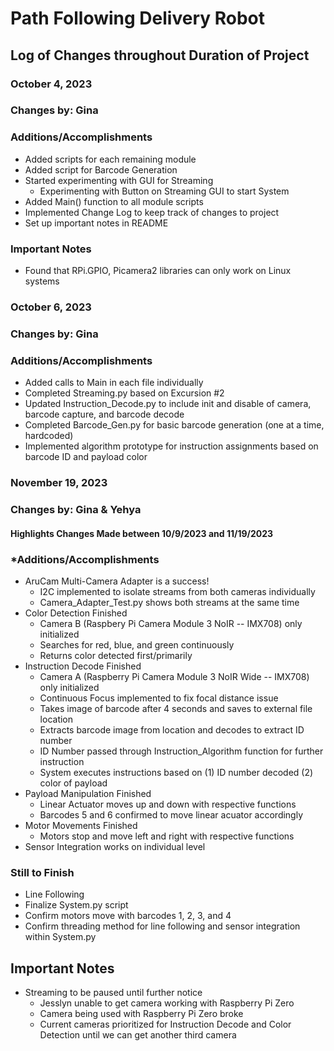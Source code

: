 <!---
HOW TO WRITE a README: 

https://docs.github.com/en/get-started/writing-on-github/getting-started-with-writing-and-formatting-on-github/basic-writing-and-formatting-syntax

--->

# Path Following Delivery Robot
## Log of Changes throughout Duration of Project

### **October 4, 2023**
### **Changes by:** Gina

### **Additions/Accomplishments**
* Added scripts for each remaining module 
* Added script for Barcode Generation 
* Started experimenting with GUI for Streaming
    - Experimenting with Button on Streaming GUI to start System
* Added Main() function to all module scripts
* Implemented Change Log to keep track of changes to project
* Set up important notes in README

### **Important Notes**
* Found that RPi.GPIO, Picamera2 libraries can only work on Linux systems


### **October 6, 2023**
### **Changes by:** Gina

### **Additions/Accomplishments**
* Added calls to Main in each file individually
* Completed Streaming.py based on Excursion #2
* Updated Instruction_Decode.py to include init and disable of camera, barcode capture, and barcode decode
* Completed Barcode_Gen.py for basic barcode generation (one at a time, hardcoded)
* Implemented algorithm prototype for instruction assignments based on barcode ID and payload color


### **November 19, 2023**
### **Changes by:** Gina & Yehya
#### Highlights Changes Made between 10/9/2023 and 11/19/2023

### ***Additions/Accomplishments**
* AruCam Multi-Camera Adapter is a success! 
    - I2C implemented to isolate streams from both cameras individually
    - Camera_Adapter_Test.py shows both streams at the same time 
* Color Detection Finished 
    - Camera B (Raspbery Pi Camera Module 3 NoIR -- IMX708) only initialized 
    - Searches for red, blue, and green continuously
    - Returns color detected first/primarily
* Instruction Decode Finished
    - Camera A (Raspberry Pi Camera Module 3 NoIR Wide -- IMX708) only initialized
    - Continuous Focus implemented to fix focal distance issue
    - Takes image of barcode after 4 seconds and saves to external file location
    - Extracts barcode image from location and decodes to extract ID number
    - ID Number passed through Instruction_Algorithm function for further instruction
    - System executes instructions based on 
        (1) ID number decoded
        (2) color of payload
* Payload Manipulation Finished 
    - Linear Actuator moves up and down with respective functions
    - Barcodes 5 and 6 confirmed to move linear acuator accordingly
* Motor Movements Finished 
    - Motors stop and move left and right with respective functions
* Sensor Integration works on individual level

### **Still to Finish**
* Line Following
* Finalize System.py script
* Confirm motors move with barcodes 1, 2, 3, and 4
* Confirm threading method for line following and sensor integration within System.py

## **Important Notes**
* Streaming to be paused until further notice
    - Jesslyn unable to get camera working with Raspberry Pi Zero
    - Camera being used with Raspberry Pi Zero broke
    - Current cameras prioritized for Instruction Decode and Color Detection until we can get another third camera 

